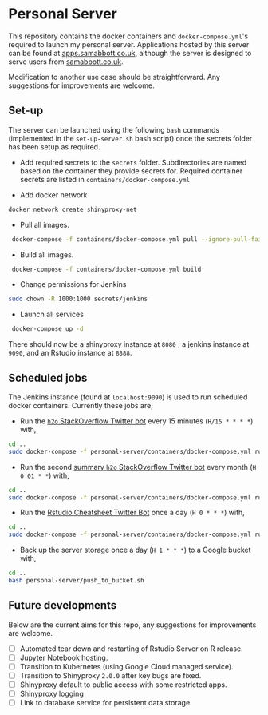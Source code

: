 # Personal Server

This repository contains the docker containers and `docker-compose.yml`'s required to launch my personal server. Applications hosted by this server can be found at [apps.samabbott.co.uk](https://apps.samabbott.co.uk), although the server is designed to serve users from [samabbott.co.uk](https://www.samabbott.co.uk/#projects).

Modification to another use case should be straightforward. Any suggestions for improvements are welcome.

## Set-up

The server can be launched using the following `bash` commands (implemented in the `set-up-server.sh` bash script) once the secrets folder has been setup as required.

-  Add required secrets to the `secrets` folder. Subdirectories are named based on the container they provide secrets for. Required container secrets are listed in `containers/docker-compose.yml`

- Add docker network

```bash
docker network create shinyproxy-net
```

- Pull all images.

```bash
 docker-compose -f containers/docker-compose.yml pull --ignore-pull-failures
```

- Build all images.

```bash
 docker-compose -f containers/docker-compose.yml build
```

- Change permissions for Jenkins

```bash
sudo chown -R 1000:1000 secrets/jenkins
```

- Launch all services

```bash
 docker-compose up -d
```

There should now be a shinyproxy instance at `8080` , a jenkins instance at `9090`, and an Rstudio instance at `8888`.


## Scheduled jobs

The Jenkins instance (found at `localhost:9090`) is used to run scheduled docker containers. Currently these jobs are;

- Run the [`h2o` StackOverflow Twitter bot](https://github.com/seabbs/h2o_tweets) every 15 minutes (`H/15 * * * *`) with,

```bash
cd ..
sudo docker-compose -f personal-server/containers/docker-compose.yml run h2o_tweets bash bin/run_h2o_bot.sh
```

- Run the second [summary `h2o` StackOverflow Twitter bot](https://github.com/seabbs/h2o_tweets) every month (`H 0 01 * *`) with,

```bash
cd ..
sudo docker-compose -f personal-server/containers/docker-compose.yml run h2o_tweets bash bin/run_h2o_monthly_bot.sh
```

- Run the [Rstudio Cheatsheet Twitter Bot](https://github.com/seabbs/TweetRstudioCheatsheets) once a day (`H 0 * * *`) with,

```bash
cd ..
sudo docker-compose -f personal-server/containers/docker-compose.yml run tweetrstudiocheatsheets Rscript bot.R
```

- Back up the server storage once a day (`H 1 * * *`) to a Google bucket with,

```bash
cd ..
bash personal-server/push_to_bucket.sh
```

## Future developments

Below are the current aims for this repo, any suggestions for improvements are welcome.

- [ ] Automated tear down and restarting of Rstudio Server on R release.
- [ ] Jupyter Notebook hosting.
- [ ] Transition to Kubernetes (using Google Cloud managed service).
- [ ] Transition to Shinyproxy `2.0.0` after key bugs are fixed.
- [ ] Shinyproxy default to public access with some restricted apps.
- [ ] Shinyproxy logging
- [ ] Link to database service for persistent data storage.
